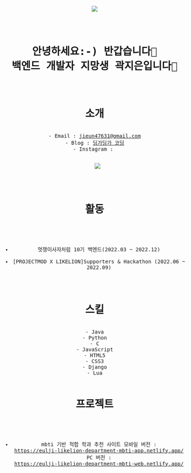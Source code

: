 <p align="center">
  <img src="https://user-images.githubusercontent.com/109029034/221773866-11c56ff5-0d58-4bc2-80b7-032d758fa1d8.png">
</p>
<pre align="center">
<H1>
안녕하세요:-) 반갑습니다👋
백엔드 개발자 지망생 곽지은입니다👋
</H1>

<h1>소개</h1>
- Email : <a href="https://mail.google.com/">jieun47631@gmail.com</a>
- Blog : <a href="https://kwak-jieun.tistory.com"/>딩가딩가 코딩</a>
- Instagram : <p align="center">
  <img src="![jieuni1_31_qr (1)](https://user-images.githubusercontent.com/109029034/221781730-dcfd223f-53d7-4d06-ad1f-a6faa3e6b204.png)
"></p>

<h1>활동</h1>

- 멋쟁이사자처럼 10기 백엔드(2022.03 ~ 2022.12)
- [PROJECTMOD X LIKELION]Supporters & Hackathon (2022.06 ~ 2022.09)

<h1>스킬</h1>
- Java
- Python
- C
- JavaScript
- HTML5
- CSS3
- Django
- Lua

<h1>프로젝트</h1>

- mbti 기반 적합 학과 추천 사이트 
  모바일 버전 : <a href="https://eulji-likelion-department-mbti-app.netlify.app/">https://eulji-likelion-department-mbti-app.netlify.app/</a>
  PC 버전 : <a href="https://eulji-likelion-department-mbti-web.netlify.app/">https://eulji-likelion-department-mbti-web.netlify.app/</a>
  
</pre>
